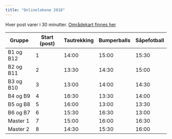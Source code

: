 ```yaml
---
title: "Onlinelekene 2018"
---
```


Hver post varer i 30 minutter. [Områdekart finnes her](https://drive.google.com/open?id=1PjjBbpnqoDaX6vEfdtEbUUkevlCP2pk_&usp=sharing)

Gruppe  | Start (post)  | Tautrekking  | Bumperballs  | Såpefotball
------------- | ------------- | ------------- | ------------- | -------------
B1 og B12  | 1  | 14:00   | 15:00   | 15:30
B2 og B11  | 2  | 13:30   | 14:30   | 15:00
B3 og B10  | 3  | 13:00   | 14:00   | 14:30
B4 og B9 | 4  | 16:30   | 13:30   | 14:00
B5 og B8  | 5  | 16:00   | 13:00   | 13:30
B6 og B7  | 6  | 15:30   | 16:30   | 13:00
Master 1  | 7  | 15:00   | 16:00   | 16:30
Master 2  | 8  | 14:30   | 15:30   | 16:00